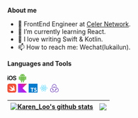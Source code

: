 **About me**

- 🔭 FrontEnd Engineer at [Celer Network](https://www.celer.network/).
- 🌱 I’m currently learning React.
- 💬 I love writing Swift & Kotlin.
- 📫 How to reach me: Wechat(lukailun).

**Languages and Tools**  

<code><img width="20" height="20" src="https://raw.githubusercontent.com/github/explore/5c058a388828bb5fde0bcafd4bc867b5bb3f26f3/topics/ios/ios.png"></code>
<code><img height="20" src="https://raw.githubusercontent.com/github/explore/5c058a388828bb5fde0bcafd4bc867b5bb3f26f3/topics/android/android.png"></code>  
<code><img height="20" src="https://raw.githubusercontent.com/github/explore/80688e429a7d4ef2fca1e82350fe8e3517d3494d/topics/swift/swift.png"></code>
<code><img height="20" src="https://raw.githubusercontent.com/github/explore/80688e429a7d4ef2fca1e82350fe8e3517d3494d/topics/kotlin/kotlin.png"></code>
<code><img height="20" src="https://raw.githubusercontent.com/github/explore/80688e429a7d4ef2fca1e82350fe8e3517d3494d/topics/typescript/typescript.png"></code>
<code><img height="20" src="https://raw.githubusercontent.com/github/explore/80688e429a7d4ef2fca1e82350fe8e3517d3494d/topics/react/react.png"></code>
<code><img height="20" src="https://raw.githubusercontent.com/github/explore/80688e429a7d4ef2fca1e82350fe8e3517d3494d/topics/redux/redux.png"></code>

| <a href="https://github.com/anuraghazra/github-readme-stats"><img align="center" src="https://github-readme-stats.vercel.app/api?username=lukailun&show_icons=true&include_all_commits=true&theme=buefy&hide_border=true" alt="Karen_Loo's github stats" /></a> | <a href="https://github.com/anuraghazra/github-readme-stats"><img align="center" src="https://github-readme-stats.vercel.app/api/top-langs/?username=lukailun&layout=compact&theme=buefy&hide_border=true" /></a> |
| ------------- | ------------- |
